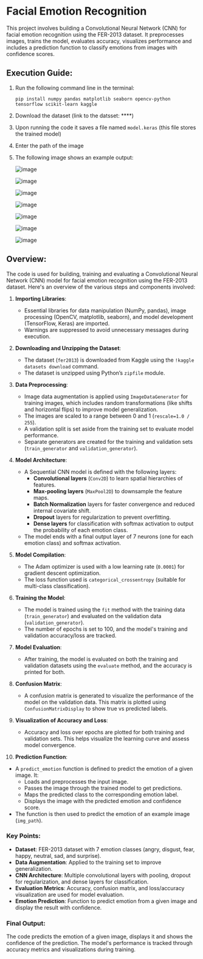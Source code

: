 # Facial Emotion Recognition
This project involves building a Convolutional Neural Network (CNN) for facial emotion recognition using the FER-2013 dataset. It preprocesses images, trains the model, evaluates accuracy, visualizes performance and includes a prediction function to classify emotions from images with confidence scores.

## Execution Guide:
1. Run the following command line in the terminal:
   ```
   pip install numpy pandas matplotlib seaborn opencv-python tensorflow scikit-learn kaggle
   ```

2. Download the dataset (link to the datsset: ****)

3. Upon running the code it saves a file named `model.keras` (this file stores the trained model)

4. Enter the path of the image

5. The following image shows an example output:

   ![image](https://github.com/user-attachments/assets/4ff75e7e-3c36-4f8c-b1d0-13ea65d6ecbf)

   ![image](https://github.com/user-attachments/assets/3a3863e0-24c7-41ce-9f4e-169e846e6f93)

   ![image](https://github.com/user-attachments/assets/92b42c59-ee92-4c9b-8adb-5cd66eda3d1a)

   ![image](https://github.com/user-attachments/assets/390e1f75-47a0-4053-b7c9-704366c38978)

   ![image](https://github.com/user-attachments/assets/2ee52932-70d5-4cb0-89c5-d815290ffe4f)

   ![image](https://github.com/user-attachments/assets/9213e088-7684-4ad7-aa8e-357d81d45713)

   ![image](https://github.com/user-attachments/assets/3c9ae004-a7fc-49fc-bf02-8af4b5873759)

## Overview:
The code is used for building, training and evaluating a Convolutional Neural Network (CNN) model for facial emotion recognition using the FER-2013 dataset. Here's an overview of the various steps and components involved:

1. **Importing Libraries**:
   - Essential libraries for data manipulation (NumPy, pandas), image processing (OpenCV, matplotlib, seaborn), and model development (TensorFlow, Keras) are imported.
   - Warnings are suppressed to avoid unnecessary messages during execution.

2. **Downloading and Unzipping the Dataset**:
   - The dataset (`fer2013`) is downloaded from Kaggle using the `!kaggle datasets download` command.
   - The dataset is unzipped using Python’s `zipfile` module.

3. **Data Preprocessing**:
   - Image data augmentation is applied using `ImageDataGenerator` for training images, which includes random transformations (like shifts and horizontal flips) to improve model generalization.
   - The images are scaled to a range between 0 and 1 (`rescale=1.0 / 255`).
   - A validation split is set aside from the training set to evaluate model performance.
   - Separate generators are created for the training and validation sets (`train_generator` and `validation_generator`).

4. **Model Architecture**:
   - A Sequential CNN model is defined with the following layers:
     - **Convolutional layers** (`Conv2D`) to learn spatial hierarchies of features.
     - **Max-pooling layers** (`MaxPool2D`) to downsample the feature maps.
     - **Batch Normalization** layers for faster convergence and reduced internal covariate shift.
     - **Dropout** layers for regularization to prevent overfitting.
     - **Dense layers** for classification with softmax activation to output the probability of each emotion class.
   - The model ends with a final output layer of 7 neurons (one for each emotion class) and softmax activation.

5. **Model Compilation**:
   - The Adam optimizer is used with a low learning rate (`0.0001`) for gradient descent optimization.
   - The loss function used is `categorical_crossentropy` (suitable for multi-class classification).

6. **Training the Model**:
   - The model is trained using the `fit` method with the training data (`train_generator`) and evaluated on the validation data (`validation_generator`).
   - The number of epochs is set to 100, and the model's training and validation accuracy/loss are tracked.
   
7. **Model Evaluation**:
   - After training, the model is evaluated on both the training and validation datasets using the `evaluate` method, and the accuracy is printed for both.
   
8. **Confusion Matrix**:
   - A confusion matrix is generated to visualize the performance of the model on the validation data. This matrix is plotted using `ConfusionMatrixDisplay` to show true vs predicted labels.

9. **Visualization of Accuracy and Loss**:
   - Accuracy and loss over epochs are plotted for both training and validation sets. This helps visualize the learning curve and assess model convergence.

10. **Prediction Function**:
   - A `predict_emotion` function is defined to predict the emotion of a given image. It:
     - Loads and preprocesses the input image.
     - Passes the image through the trained model to get predictions.
     - Maps the predicted class to the corresponding emotion label.
     - Displays the image with the predicted emotion and confidence score.
   - The function is then used to predict the emotion of an example image (`img_path`).

### Key Points:
- **Dataset**: FER-2013 dataset with 7 emotion classes (angry, disgust, fear, happy, neutral, sad, and surprise).
- **Data Augmentation**: Applied to the training set to improve generalization.
- **CNN Architecture**: Multiple convolutional layers with pooling, dropout for regularization, and dense layers for classification.
- **Evaluation Metrics**: Accuracy, confusion matrix, and loss/accuracy visualization are used for model evaluation.
- **Emotion Prediction**: Function to predict emotion from a given image and display the result with confidence.

### Final Output:
The code predicts the emotion of a given image, displays it and shows the confidence of the prediction. The model's performance is tracked through accuracy metrics and visualizations during training.
